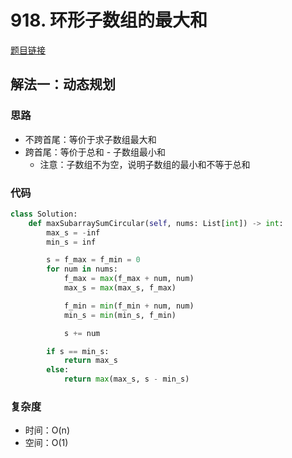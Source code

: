 # 918. 环形子数组的最大和

[题目链接](https://leetcode.cn/problems/maximum-sum-circular-subarray/description)

## 解法一：动态规划

### 思路

- 不跨首尾：等价于求子数组最大和
- 跨首尾：等价于总和 - 子数组最小和
  - 注意：子数组不为空，说明子数组的最小和不等于总和

### 代码

```py
class Solution:
    def maxSubarraySumCircular(self, nums: List[int]) -> int:
        max_s = -inf
        min_s = inf

        s = f_max = f_min = 0
        for num in nums:
            f_max = max(f_max + num, num)
            max_s = max(max_s, f_max)

            f_min = min(f_min + num, num)
            min_s = min(min_s, f_min)

            s += num

        if s == min_s:
            return max_s
        else:
            return max(max_s, s - min_s)
```

### 复杂度

- 时间：O(n)
- 空间：O(1)
